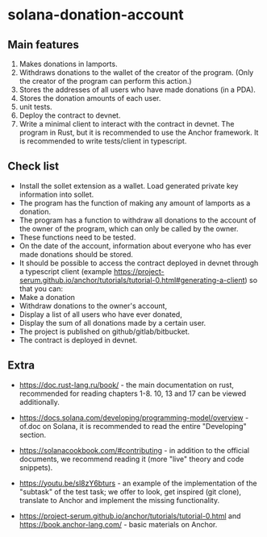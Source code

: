 # solana-donation-account
## Main features
1) Makes donations in lamports.
2) Withdraws donations to the wallet of the creator of the program.
(Only the creator of the program can perform this action.)
3) Stores the addresses of all users who have made donations (in a PDA).
4) Stores the donation amounts of each user.
5) unit tests.
6) Deploy the contract to devnet.
7) Write a minimal client to interact with the contract in devnet.
The program  in Rust, but it is recommended to use the Anchor framework.
It is recommended to write tests/client in typescript.

## Check list
- Install the sollet extension as a wallet. Load generated private key information into sollet.
- The program has the function of making any amount of lamports as a donation.
- The program has a function to withdraw all donations to the account of the owner of the program, which can only be called by the owner.
- These functions need to be tested.
- On the date of the account, information about everyone who has ever made donations should be stored.
- It should be possible to access the contract deployed in devnet through a typescript client (example https://project-serum.github.io/anchor/tutorials/tutorial-0.html#generating-a-client) so that you can:
- Make a donation
- Withdraw donations to the owner's account,
- Display a list of all users who have ever donated,
- Display the sum of all donations made by a certain user.
- The project is published on github/gitlab/bitbucket.
- The contract is deployed in devnet.

## Extra
- https://doc.rust-lang.ru/book/ - the main documentation on rust, recommended for reading chapters 1-8. 10, 13 and 17 can be viewed additionally.

- https://docs.solana.com/developing/programming-model/overview - of.doc on Solana, it is recommended to read the entire "Developing" section.

- https://solanacookbook.com/#contributing - in addition to the official documents, we recommend reading it (more "live" theory and code snippets).

- https://youtu.be/sl8zY6bturs - an example of the implementation of the "subtask" of the test task; we offer to look, get inspired (git clone), translate to Anchor and implement the missing functionality.

- https://project-serum.github.io/anchor/tutorials/tutorial-0.html and
https://book.anchor-lang.com/ - basic materials on Anchor.


